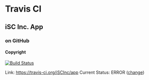 # Travis CI
## iSC Inc. App
### on GitHub
#### Copyright

[![Build Status](https://travis-ci.org/iSCInc/app.svg?branch=master)](https://travis-ci.org/iSCInc/app)

Link: https://travis-ci.org/iSCInc/app
Current Status: ERROR ([change](https://github.com/iSCInc/app/edit/master/STATUS.md))
